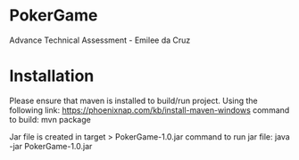 # PokerGame
 Advance Technical Assessment - Emilee da Cruz

# Installation
Please ensure that maven is installed to build/run project. Using the following link: https://phoenixnap.com/kb/install-maven-windows
command to build: mvn package

Jar file is created in target > PokerGame-1.0.jar 
command to run jar file: java -jar PokerGame-1.0.jar